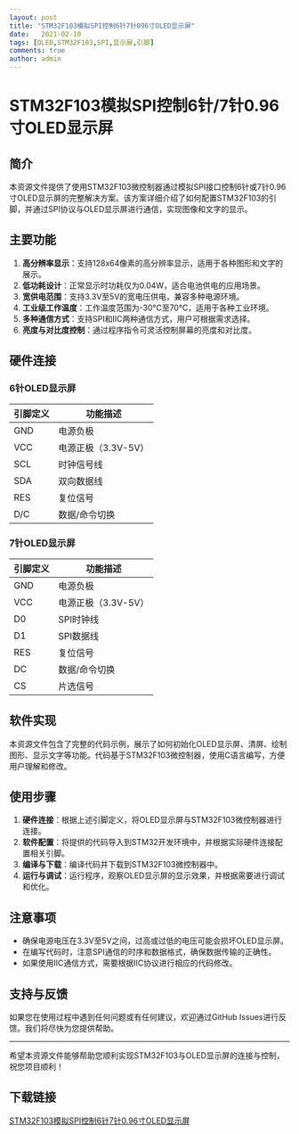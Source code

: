 ```yaml
---
layout: post
title: "STM32F103模拟SPI控制6针7针096寸OLED显示屏"
date:   2021-02-10
tags: [OLED,STM32F103,SPI,显示屏,引脚]
comments: true
author: admin
---
```

# STM32F103模拟SPI控制6针/7针0.96寸OLED显示屏

## 简介

本资源文件提供了使用STM32F103微控制器通过模拟SPI接口控制6针或7针0.96寸OLED显示屏的完整解决方案。该方案详细介绍了如何配置STM32F103的引脚，并通过SPI协议与OLED显示屏进行通信，实现图像和文字的显示。

## 主要功能

1. **高分辨率显示**：支持128x64像素的高分辨率显示，适用于各种图形和文字的展示。
2. **低功耗设计**：正常显示时功耗仅为0.04W，适合电池供电的应用场景。
3. **宽供电范围**：支持3.3V至5V的宽电压供电，兼容多种电源环境。
4. **工业级工作温度**：工作温度范围为-30°C至70°C，适用于各种工业环境。
5. **多种通信方式**：支持SPI和IIC两种通信方式，用户可根据需求选择。
6. **亮度与对比度控制**：通过程序指令可灵活控制屏幕的亮度和对比度。

## 硬件连接

### 6针OLED显示屏

| 引脚定义 | 功能描述       |
| -------- | -------------- |
| GND      | 电源负极       |
| VCC      | 电源正极（3.3V-5V） |
| SCL      | 时钟信号线     |
| SDA      | 双向数据线     |
| RES      | 复位信号       |
| D/C      | 数据/命令切换  |

### 7针OLED显示屏

| 引脚定义 | 功能描述       |
| -------- | -------------- |
| GND      | 电源负极       |
| VCC      | 电源正极（3.3V-5V） |
| D0       | SPI时钟线      |
| D1       | SPI数据线      |
| RES      | 复位信号       |
| DC       | 数据/命令切换  |
| CS       | 片选信号       |

## 软件实现

本资源文件包含了完整的代码示例，展示了如何初始化OLED显示屏、清屏、绘制图形、显示文字等功能。代码基于STM32F103微控制器，使用C语言编写，方便用户理解和修改。

## 使用步骤

1. **硬件连接**：根据上述引脚定义，将OLED显示屏与STM32F103微控制器进行连接。
2. **软件配置**：将提供的代码导入到STM32开发环境中，并根据实际硬件连接配置相关引脚。
3. **编译与下载**：编译代码并下载到STM32F103微控制器中。
4. **运行与调试**：运行程序，观察OLED显示屏的显示效果，并根据需要进行调试和优化。

## 注意事项

- 确保电源电压在3.3V至5V之间，过高或过低的电压可能会损坏OLED显示屏。
- 在编写代码时，注意SPI通信的时序和数据格式，确保数据传输的正确性。
- 如果使用IIC通信方式，需要根据IIC协议进行相应的代码修改。

## 支持与反馈

如果您在使用过程中遇到任何问题或有任何建议，欢迎通过GitHub Issues进行反馈。我们将尽快为您提供帮助。

---

希望本资源文件能够帮助您顺利实现STM32F103与OLED显示屏的连接与控制，祝您项目顺利！

## 下载链接

[STM32F103模拟SPI控制6针7针0.96寸OLED显示屏](https://pan.quark.cn/s/6c1660b781c0)
